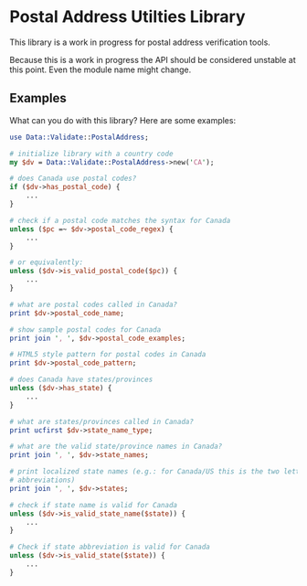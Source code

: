 # Postal Address Utilties Library

This library is a work in progress for postal address verification tools.

Because this is a work in progress the API should be considered unstable at
this point.  Even the module name might change.

## Examples

What can you do with this library?  Here are some examples:

```perl
use Data::Validate::PostalAddress;

# initialize library with a country code
my $dv = Data::Validate::PostalAddress->new('CA');

# does Canada use postal codes?
if ($dv->has_postal_code) {
    ...
}

# check if a postal code matches the syntax for Canada
unless ($pc =~ $dv->postal_code_regex) {
    ...
}

# or equivalently:
unless ($dv->is_valid_postal_code($pc)) {
    ...
}

# what are postal codes called in Canada?
print $dv->postal_code_name;

# show sample postal codes for Canada
print join ', ', $dv->postal_code_examples;

# HTML5 style pattern for postal codes in Canada
print $dv->postal_code_pattern;

# does Canada have states/provinces
unless ($dv->has_state) {
    ...
}

# what are states/provinces called in Canada?
print ucfirst $dv->state_name_type;

# what are the valid state/province names in Canada?
print join ', ', $dv->state_names;

# print localized state names (e.g.: for Canada/US this is the two letter
# abbreviations)
print join ', ', $dv->states;

# check if state name is valid for Canada
unless ($dv->is_valid_state_name($state)) {
    ...
}

# Check if state abbreviation is valid for Canada
unless ($dv->is_valid_state($state)) {
    ...
}
```


